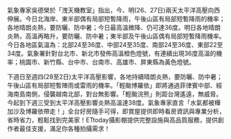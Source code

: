 氣象專家吳德榮於「洩天機教室」指出，今、明(26、27日)兩天太平洋高壓向西伸展。今日北海岸、東半部偶有局部短暫降雨，午後山區有局部短暫降雨的機率；各地晴朗炎熱，要防曬、防中暑；今日最高溫微降、仍可達36度。明日各地晴朗炎熱，高溫再略升，要防曬、防中暑；東半部及午後山區偶有局部短暫降雨機率。今日各地區氣溫為：北部24至36度、中部24至35度、南部24至36度、東部22至34度。氣象署針對台北市、新北市發佈高溫橙色燈號，有連續出現36度高溫的機率；桃園市、新竹縣、台中市、台南市、高雄市、屏東縣為黃色燈號。

下週日至週四(28至2日)太平洋高壓影響，各地持續晴朗炎熱，要防曬、防中暑；午後山區有局部短暫陣雨或雷雨的機率。「輕颱博羅依」即將通過菲律賓中部、經海南島南側，侵襲越南北部，對台無影響。「輕颱浣熊」則距台灣遙遠，無威脅。今起到下週三受到太平洋高壓影響炎熱高溫達38度。氣象專家直言「水氣都被樺加沙及博羅依帶走！」全台好房隨手可得，即賞屋提供即時看房資訊與專業分析，省時省力，輕鬆找到完美家！ETtoday攝影棚提供完整設施與高品質服務，提供創作者最佳支援，滿足你各種拍攝需求！